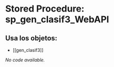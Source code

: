 # Stored Procedure: sp_gen_clasif3_WebAPI

## Usa los objetos:
- [[gen_clasif3]]

*No code available.*
